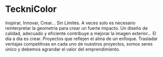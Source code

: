 # TeckniColor
Inspirar, Innovar, Crear... Sin Limites.
A veces solo es necesario reinterpretar la geometría para crear un fuerte impacto. Un diseño de calidad, adecuado y eficiente contribuye a mejorar la imagen exterior... El día a día es crear. Proyectos que reflejen el alma de un enfoque. Trasladar ventajas competitivas en cada uno de nuestros proyectos, somos seres único y debemos  agrandar el valor del emprendimiento.
